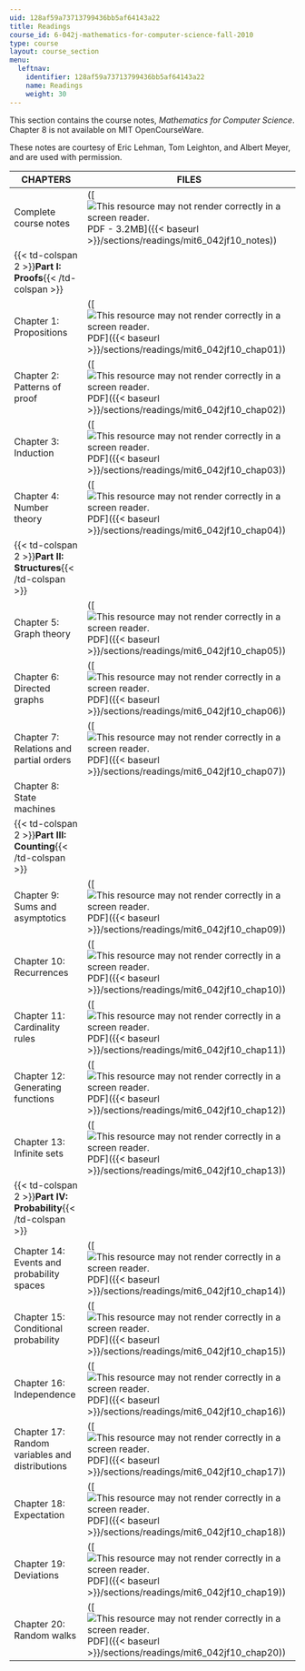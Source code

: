 ```yaml
---
uid: 128af59a73713799436bb5af64143a22
title: Readings
course_id: 6-042j-mathematics-for-computer-science-fall-2010
type: course
layout: course_section
menu:
  leftnav:
    identifier: 128af59a73713799436bb5af64143a22
    name: Readings
    weight: 30
---
```


This section contains the course notes, _Mathematics for Computer Science_. Chapter 8 is not available on MIT OpenCourseWare.

These notes are courtesy of Eric Lehman, Tom Leighton, and Albert Meyer, and are used with permission.

| CHAPTERS | FILES |
| --- | --- |
| Complete course notes | ([![This resource may not render correctly in a screen reader.](/images/inacessible.gif)PDF - 3.2MB]({{< baseurl >}}/sections/readings/mit6_042jf10_notes)) |
| {{< td-colspan 2 >}}**Part I: Proofs**{{< /td-colspan >}} ||
| Chapter 1: Propositions | ([![This resource may not render correctly in a screen reader.](/images/inacessible.gif)PDF]({{< baseurl >}}/sections/readings/mit6_042jf10_chap01)) |
| Chapter 2: Patterns of proof | ([![This resource may not render correctly in a screen reader.](/images/inacessible.gif)PDF]({{< baseurl >}}/sections/readings/mit6_042jf10_chap02)) |
| Chapter 3: Induction | ([![This resource may not render correctly in a screen reader.](/images/inacessible.gif)PDF]({{< baseurl >}}/sections/readings/mit6_042jf10_chap03)) |
| Chapter 4: Number theory | ([![This resource may not render correctly in a screen reader.](/images/inacessible.gif)PDF]({{< baseurl >}}/sections/readings/mit6_042jf10_chap04)) |
| {{< td-colspan 2 >}}**Part II: Structures**{{< /td-colspan >}} ||
| Chapter 5: Graph theory | ([![This resource may not render correctly in a screen reader.](/images/inacessible.gif)PDF]({{< baseurl >}}/sections/readings/mit6_042jf10_chap05)) |
| Chapter 6: Directed graphs | ([![This resource may not render correctly in a screen reader.](/images/inacessible.gif)PDF]({{< baseurl >}}/sections/readings/mit6_042jf10_chap06)) |
| Chapter 7: Relations and partial orders | ([![This resource may not render correctly in a screen reader.](/images/inacessible.gif)PDF]({{< baseurl >}}/sections/readings/mit6_042jf10_chap07)) |
| Chapter 8: State machines | &nbsp; |
| {{< td-colspan 2 >}}**Part III: Counting**{{< /td-colspan >}} ||
| Chapter 9: Sums and asymptotics | ([![This resource may not render correctly in a screen reader.](/images/inacessible.gif)PDF]({{< baseurl >}}/sections/readings/mit6_042jf10_chap09)) |
| Chapter 10: Recurrences | ([![This resource may not render correctly in a screen reader.](/images/inacessible.gif)PDF]({{< baseurl >}}/sections/readings/mit6_042jf10_chap10)) |
| Chapter 11: Cardinality rules | ([![This resource may not render correctly in a screen reader.](/images/inacessible.gif)PDF]({{< baseurl >}}/sections/readings/mit6_042jf10_chap11)) |
| Chapter 12: Generating functions | ([![This resource may not render correctly in a screen reader.](/images/inacessible.gif)PDF]({{< baseurl >}}/sections/readings/mit6_042jf10_chap12)) |
| Chapter 13: Infinite sets | ([![This resource may not render correctly in a screen reader.](/images/inacessible.gif)PDF]({{< baseurl >}}/sections/readings/mit6_042jf10_chap13)) |
| {{< td-colspan 2 >}}**Part IV: Probability**{{< /td-colspan >}} ||
| Chapter 14: Events and probability spaces | ([![This resource may not render correctly in a screen reader.](/images/inacessible.gif)PDF]({{< baseurl >}}/sections/readings/mit6_042jf10_chap14)) |
| Chapter 15: Conditional probability | ([![This resource may not render correctly in a screen reader.](/images/inacessible.gif)PDF]({{< baseurl >}}/sections/readings/mit6_042jf10_chap15)) |
| Chapter 16: Independence | ([![This resource may not render correctly in a screen reader.](/images/inacessible.gif)PDF]({{< baseurl >}}/sections/readings/mit6_042jf10_chap16)) |
| Chapter 17: Random variables and distributions | ([![This resource may not render correctly in a screen reader.](/images/inacessible.gif)PDF]({{< baseurl >}}/sections/readings/mit6_042jf10_chap17)) |
| Chapter 18: Expectation | ([![This resource may not render correctly in a screen reader.](/images/inacessible.gif)PDF]({{< baseurl >}}/sections/readings/mit6_042jf10_chap18)) |
| Chapter 19: Deviations | ([![This resource may not render correctly in a screen reader.](/images/inacessible.gif)PDF]({{< baseurl >}}/sections/readings/mit6_042jf10_chap19)) |
| Chapter 20: Random walks | ([![This resource may not render correctly in a screen reader.](/images/inacessible.gif)PDF]({{< baseurl >}}/sections/readings/mit6_042jf10_chap20))